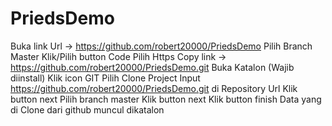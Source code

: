# PriedsDemo
Buka link Url -> https://github.com/robert20000/PriedsDemo
Pilih Branch Master
Klik/Pilih button Code
Pilih Https
Copy link -> https://github.com/robert20000/PriedsDemo.git
Buka Katalon (Wajib diinstall)
Klik icon GIT
Pilih Clone Project
Input https://github.com/robert20000/PriedsDemo.git di Repository Url
Klik button next
Pilih branch master
Klik button next
Klik button finish
Data yang di Clone dari github muncul dikatalon

